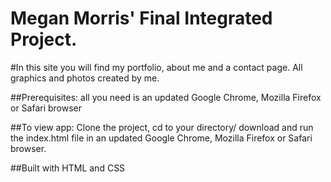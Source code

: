 # Megan Morris' Final Integrated Project. 

#In this site you will find my portfolio, about me and a contact page. All graphics and photos created by me.  

##Prerequisites: all you need is an updated Google Chrome, Mozilla Firefox or Safari browser

##To view app: Clone the project, cd to your directory/ download and run the index.html file in an updated Google Chrome, Mozilla Firefox or Safari browser.

##Built with HTML and CSS


